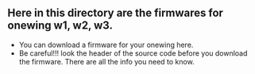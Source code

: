 ## Here in this directory are the firmwares for onewing w1, w2, w3.

- You can download a firmware for your onewing here.
- Be careful!!! look the header of the source code before you download the firmware. There are all the info you need to know.
